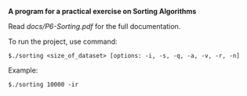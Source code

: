 **A program for a practical exercise on Sorting Algorithms**

Read *docs/P6-Sorting.pdf* for the full documentation.

To run the project, use command:

```
$./sorting <size_of_dataset> [options: -i, -s, -q, -a, -v, -r, -n]
```

Example:

```
$./sorting 10000 -ir
```

